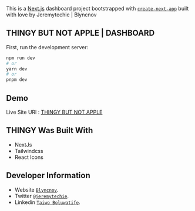This is a [Next.js](https://nextjs.org/) dashboard project bootstrapped with [`create-next-app`](https://github.com/vercel/next.js/tree/canary/packages/create-next-app) built with love by Jeremytechie | Blyncnov

## THINGY BUT NOT APPLE | DASHBOARD

First, run the development server:

```bash
npm run dev
# or
yarn dev
# or
pnpm dev
```

## Demo

Live Site URl : [THINGY BUT NOT APPLE ](https://thingy-dashboard.vercel.app)

## THINGY Was Built With

- NextJs
- Tailwindcss
- React Icons

## Developer Information

- Website [`Blyncnov`](https://pro-blyncnov.vercel.app).
- Twitter [`@jeremytechie`](https://twitter.com/jeremytechie).
- Linkedin [`Taiwo Boluwatife`](https://linkedin.com/in/blyncnov).
